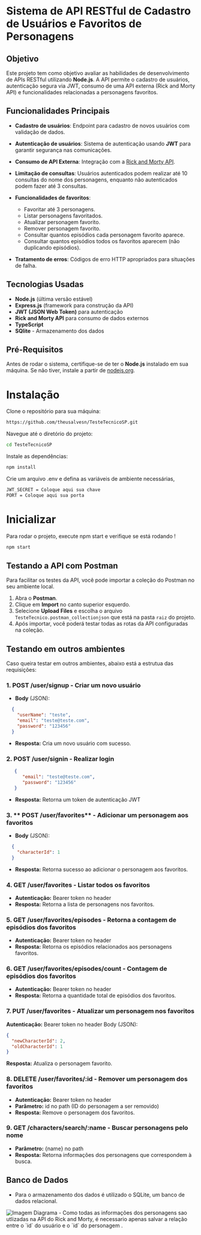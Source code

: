 # Sistema de API RESTful de Cadastro de Usuários e Favoritos de Personagens

## Objetivo

Este projeto tem como objetivo avaliar as habilidades de desenvolvimento de APIs RESTful utilizando **Node.js**. A API permite o cadastro de usuários, autenticação segura via JWT, consumo de uma API externa (Rick and Morty API) e funcionalidades relacionadas a personagens favoritos.

## Funcionalidades Principais

- **Cadastro de usuários**: Endpoint para cadastro de novos usuários com validação de dados.
- **Autenticação de usuários**: Sistema de autenticação usando **JWT** para garantir segurança nas comunicações.
- **Consumo de API Externa**: Integração com a [Rick and Morty API](https://rickandmortyapi.com/documentation/).

- **Limitação de consultas**: Usuários autenticados podem realizar até 10 consultas do nome dos personagens, enquanto não autenticados podem fazer até 3 consultas.

- **Funcionalidades de favoritos**:
  - Favoritar até 3 personagens.
  - Listar personagens favoritados.
  - Atualizar personagem favorito.
  - Remover personagem favorito.
  - Consultar quantos episódios cada personagem favorito aparece.
  - Consultar quantos episódios todos os favoritos aparecem (não duplicando episódios).
- **Tratamento de erros**: Códigos de erro HTTP apropriados para situações de falha.

## Tecnologias Usadas

- **Node.js** (última versão estável)
- **Express.js** (framework para construção da API)
- **JWT (JSON Web Token)** para autenticação
- **Rick and Morty API** para consumo de dados externos
- **TypeScript** 
- **SQlite** - Armazenamento dos dados
## Pré-Requisitos
Antes de rodar o sistema, certifique-se de ter o **Node.js** instalado em sua máquina. Se não tiver, instale a partir de [nodejs.org](https://nodejs.org/).

# Instalação
Clone o repositório para sua máquina:
```bash
https://github.com/theusalvesn/TesteTecnicoSP.git
```
Navegue até o diretório do projeto:

```bash
cd TesteTecnicoSP
```
Instale as dependências:

```bash
npm install
```
Crie um arquivo .env e defina as variáveis de ambiente necessárias, 

```bash
JWT_SECRET = Coloque aqui sua chave
PORT = Coloque aqui sua porta
```
# Inicializar 
Para rodar o projeto, execute npm start e verifique se está rodando !
```bash
npm start 
```
## Testando a API com Postman
Para facilitar os testes da API, você pode importar a coleção do Postman no seu ambiente local.
1. Abra o **Postman**.
2. Clique em **Import** no canto superior esquerdo.
3. Selecione **Upload Files** e escolha o arquivo `TesteTecnico.postman_collectionjson` que está na pasta `raiz` do projeto.
4. Após importar, você poderá testar todas as rotas da API configuradas na coleção.

## Testando em outros ambientes
Caso queira testar em outros ambientes, abaixo está a estrutua das requisições:

### 1. **POST /user/signup** - Criar um novo usuário
- **Body** (JSON):
```json
  {
    "userName": "teste",
    "email": "teste@teste.com",
    "password": "123456"
  }
```

- **Resposta:** Cria um novo usuário com sucesso.

### 2. **POST /user/signin** - Realizar login
```json
   {
      "email": "teste@teste.com",
      "password": "123456"
   }
``` 

- **Resposta:** Retorna um token de autenticação JWT
### 3. ** POST /user/favorites** - Adicionar um personagem aos favoritos
- **Body** (JSON):
```json
  {
    "characterId": 1
  }
``` 
- **Resposta:** Retorna sucesso ao adicionar o personagem aos favoritos.

### 4. **GET /user/favorites** - Listar todos os favoritos
- **Autenticação:** Bearer token no header
- **Resposta:** Retorna a lista de personagens nos favoritos.

### 5. **GET /user/favorites/episodes** - Retorna a contagem de episódios dos favoritos
- **Autenticação:** Bearer token no header
- **Resposta:** Retorna os episódios relacionados aos personagens favoritos.

### 6. **GET /user/favorites/episodes/count** - Contagem de episódios dos favoritos
- **Autenticação:** Bearer token no header
- **Resposta:** Retorna a quantidade total de episódios dos favoritos.

### 7. **PUT /user/favorites** - Atualizar um personagem nos favoritos
**Autenticação:** Bearer token no header
Body (JSON):
```json
{
  "newCharacterId": 2,
  "oldCharacterId": 1
}
```
**Resposta:** Atualiza o personagem favorito.

### 8. **DELETE /user/favorites/:id** - Remover um personagem dos favoritos
- **Autenticação:** Bearer token no header
- **Parâmetro:** id no path (ID do personagem a ser removido)
- **Resposta:** Remove o personagem dos favoritos.

### 9. **GET /characters/search/:name** - Buscar personagens pelo nome
- **Parâmetro:** {name} no path
- **Resposta:** Retorna informações dos personagens que correspondem à busca.

## Banco de Dados 
- Para o armazenamento dos dados é utilizado o SQLite, um banco de dados relacional.
<img src="https://i.ibb.co/Csp9k92L/Captura-de-tela-2025-03-24-175313.png" alt="Imagem Diagrama ">
- Como todas as informações dos personagens sao utlizadas na API do Rick and Morty, é necessario apenas salvar a relação entre o `id` do usuário e o `id` do personagem .






